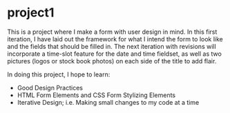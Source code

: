 # project1

This is a project where I make a form with user design in mind. In this first iteration, I have laid out the framework for what I intend the form to look like and the fields that should be filled in. The next iteration with revisions will incorporate a time-slot feature for the date and time fieldset, as well as two pictures (logos or stock book photos) on each side of the title to add flair.

In doing this project, I hope to learn:
* Good Design Practices
* HTML Form Elements and CSS Form Stylizing Elements
* Iterative Design; i.e. Making small changes to my code at a time
